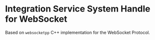 # Integration Service System Handle for WebSocket

Based on `websocketpp` C++ implementation for the WebSocket Protocol.

